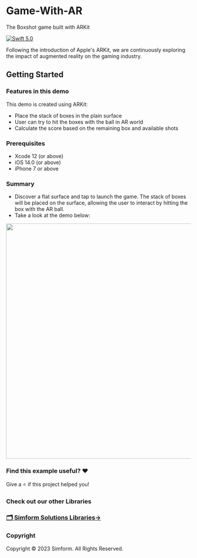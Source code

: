 # Game-With-AR
The Boxshot game built with ARKit

[![Swift 5.0](https://img.shields.io/badge/Swift-5.0-orange.svg?style=flat)](https://swift.org)

Following the introduction of Apple's ARKit, we are continuously exploring the impact of augmented reality on the gaming industry.

## Getting Started

### Features in this demo

This demo is created using ARKit:
- Place the stack of boxes in the plain surface
- User can try to hit the boxes with the ball in AR world
- Calculate the score based on the remaining box and available shots

### Prerequisites

- Xcode 12 (or above)
- iOS 14.0 (or above)
- iPhone 7 or above

### Summary

- Discover a flat surface and tap to launch the game. The stack of boxes will be placed on the surface, allowing the user to interact by hitting the box with the AR ball.
- Take a look at the demo below:

<img src="https://github.com/SimformSolutionsPvtLtd/Game-With-AR/assets/63225913/cc9d4a69-f0f0-454a-955a-e27e838b7abf" height="640">

### Find this example useful? ❤️

Give a ⭐️ if this project helped you!

### Check out our other Libraries

<h3><a href="https://github.com/SimformSolutionsPvtLtd/Awesome-Mobile-Libraries"><u>🗂 Simform Solutions Libraries→</u></a></h3>

### Copyright

Copyright © 2023 Simform. All Rights Reserved.
